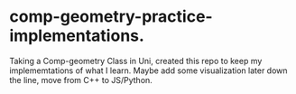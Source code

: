 # comp-geometry-practice-implementations.
Taking a Comp-geometry Class in Uni, created this repo to keep my implememtations of what I learn. Maybe add some visualization later down the line, move from C++ to JS/Python.
